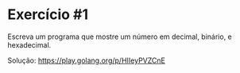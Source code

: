# Exercício #1

Escreva um programa que mostre um número em decimal, binário, e hexadecimal.

Solução: https://play.golang.org/p/HIIeyPVZCnE